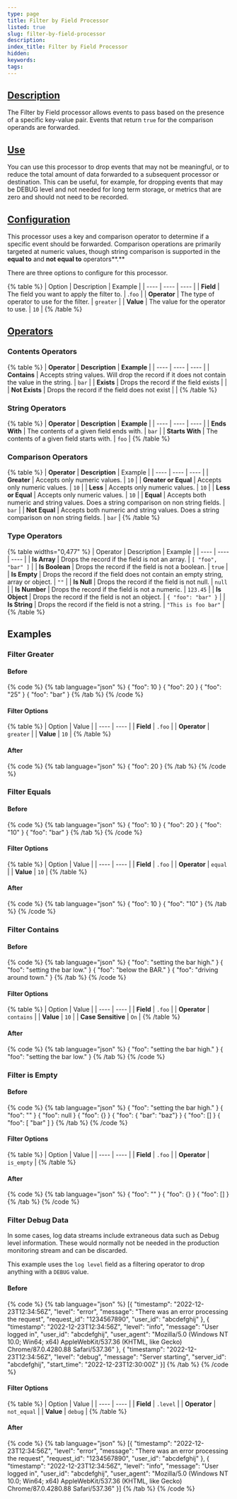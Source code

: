 ```yaml
---
type: page
title: Filter by Field Processor
listed: true
slug: filter-by-field-processor
description: 
index_title: Filter by Field Processor
hidden: 
keywords: 
tags: 
---
```


## [Description](https://docs.mezmo.com/docs/filter-by-field-pipeline-processor#description)

The Filter by Field processor allows events to pass based on the presence of a specific key-value pair. Events that return `true` for the comparison operands are forwarded.

## [Use](https://docs.mezmo.com/docs/filter-by-field-pipeline-processor#use)

You can use this processor to drop events that may not be meaningful, or to reduce the total amount of data forwarded to a subsequent processor or destination. This can be useful, for example, for dropping events that may be DEBUG level and not needed for long term storage, or metrics that are zero and should not need to be recorded.

## [Configuration](https://docs.mezmo.com/docs/filter-by-field-pipeline-processor#configuration)

This processor uses a key and comparison operator to determine if a specific event should be forwarded. Comparison operations are primarily targeted at numeric values, though string comparison is supported in the **equal to** and **not equal to** operators**.**

There are three options to configure for this processor.

{% table %}
| Option | Description | Example | 
| ---- | ---- | ---- | 
| **Field** | The field you want to apply the filter to. | .`foo` | 
| **Operator** | The type of operator to use for the filter. | `greater` | 
| **Value** | The value for the operator to use. | `10` | 
{% /table %}

## [Operators](https://docs.mezmo.com/docs/filter-by-field-pipeline-processor#operators)

### Contents Operators

{% table %}
| **Operator** | **Description** | **Example** | 
| ---- | ---- | ---- | 
| **Contains** | Accepts string values. Will drop the record if it does not contain the value in the string. | `bar` | 
| **Exists** | Drops the record if the field exists |  | 
| **Not Exists** | Drops the record if the field does not exist |  | 
{% /table %}

### String Operators

{% table %}
| **Operator** | **Description** | **Example** | 
| ---- | ---- | ---- | 
| **Ends With** | The contents of a given field ends with. | `bar` | 
| **Starts With** | The contents of a given field starts with. | `foo` | 
{% /table %}

### Comparison Operators

{% table %}
| **Operator** | **Description** | Example | 
| ---- | ---- | ---- | 
| **Greater** | Accepts only numeric values. | `10` | 
| **Greater or Equal** | Accepts only numeric values. | `10` | 
| **Less** | Accepts only numeric values. | `10` | 
| **Less or Equal** | Accepts only numeric values. | `10` | 
| **Equal** | Accepts both numeric and string values.  Does a string comparison on non string fields. | `bar` | 
| **Not Equal** | Accepts both numeric and  string values.  Does a string comparison on non string fields. | `bar` | 
{% /table %}

### Type Operators

{% table widths="0,477" %}
| Operator | Description | Example | 
| ---- | ---- | ---- | 
| **Is Array** | Drops the record if the field is not an array. | `[ "foo", "bar" ]` | 
| **Is Boolean** | Drops the record if the field is not a boolean. | `true` | 
| **Is Empty** | Drops the record if the field does not contain an empty string, array or object. | `""` | 
| **Is Null** | Drops the record if the field is not null. | `null` | 
| **Is Number** | Drops the record if the field is not a numeric. | `123.45` | 
| **Is Object** | Drops the record if the field is not an object. | `{ "foo": "bar" }` | 
| **Is String** | Drops the record if the field is not a string. | `"This is foo bar"` | 
{% /table %}

## Examples

### Filter Greater

#### Before

{% code %}
{% tab language="json" %}
{ "foo": 10 }
{ "foo": 20 }
{ "foo": "25" }
{ "foo": "bar" }
{% /tab %}
{% /code %}

#### Filter Options

{% table %}
| Option | Value | 
| ---- | ---- | 
| **Field** | `.foo` | 
| **Operator** | `greater` | 
| **Value** | `10` | 
{% /table %}

#### After

{% code %}
{% tab language="json" %}
{ "foo": 20 }
{% /tab %}
{% /code %}

### Filter Equals

#### Before

{% code %}
{% tab language="json" %}
{ "foo": 10 }
{ "foo": 20 }
{ "foo": "10" }
{ "foo": "bar" }
{% /tab %}
{% /code %}

#### Filter Options

{% table %}
| Option | Value | 
| ---- | ---- | 
| **Field** | `.foo` | 
| **Operator** | `equal` | 
| **Value** | `10` | 
{% /table %}

#### After

{% code %}
{% tab language="json" %}
{ "foo": 10 }
{ "foo": "10" }
{% /tab %}
{% /code %}

### Filter Contains

#### Before

{% code %}
{% tab language="json" %}
{ "foo": "setting the bar high." }
{ "foo": "setting the bar low." }
{ "foo": "below the BAR." }
{ "foo": "driving around town." }
{% /tab %}
{% /code %}

#### Filter Options

{% table %}
| Option | Value | 
| ---- | ---- | 
| **Field** | `.foo` | 
| **Operator** | `contains` | 
| **Value** | `10` | 
| **Case Sensitive** | `On` | 
{% /table %}

#### After

{% code %}
{% tab language="json" %}
{ "foo": "setting the bar high." }
{ "foo": "setting the bar low." }
{% /tab %}
{% /code %}

### Filter is Empty

#### Before

{% code %}
{% tab language="json" %}
{ "foo": "setting the bar high." }
{ "foo": "" }
{ "foo": null }
{ "foo": {} }
{ "foo": { "bar": "baz"} }
{ "foo": [] }
{ "foo": [ "bar" ] }
{% /tab %}
{% /code %}

#### Filter Options

{% table %}
| Option | Value | 
| ---- | ---- | 
| **Field** | `.foo` | 
| **Operator** | `is_empty` | 
{% /table %}

#### After

{% code %}
{% tab language="json" %}
{ "foo": "" }
{ "foo": {} }
{ "foo": [] }
{% /tab %}
{% /code %}

### Filter Debug Data

In some cases, log data streams include extraneous data such as Debug level information. These would normally not be needed in the production monitoring stream and can be discarded.

This example uses the `log level` field as a filtering operator to drop anything with a `DEBUG` value.

#### Before

{% code %}
{% tab language="json" %}
[{
"timestamp": "2022-12-23T12:34:56Z",
"level": "error",
"message": "There was an error processing the request",
"request_id": "1234567890",
"user_id": "abcdefghij"
},
{
"timestamp": "2022-12-23T12:34:56Z",
"level": "info",
"message": "User logged in",
"user_id": "abcdefghij",
"user_agent": "Mozilla/5.0 (Windows NT 10.0; Win64; x64) AppleWebKit/537.36 (KHTML, like Gecko) Chrome/87.0.4280.88 Safari/537.36"
},
{
"timestamp": "2022-12-23T12:34:56Z",
"level": "debug",
"message": "Server starting",
"server_id": "abcdefghij",
"start_time": "2022-12-23T12:30:00Z"
}]
{% /tab %}
{% /code %}

#### Filter Options

{% table %}
| Option | Value | 
| ---- | ---- | 
| **Field** | `.level` | 
| **Operator** | `not_equal` | 
| **Value** | `debug` | 
{% /table %}

#### After

{% code %}
{% tab language="json" %}
[{
"timestamp": "2022-12-23T12:34:56Z",
"level": "error",
"message": "There was an error processing the request",
"request_id": "1234567890",
"user_id": "abcdefghij"
},
{
"timestamp": "2022-12-23T12:34:56Z",
"level": "info",
"message": "User logged in",
"user_id": "abcdefghij",
"user_agent": "Mozilla/5.0 (Windows NT 10.0; Win64; x64) AppleWebKit/537.36 (KHTML, like Gecko) Chrome/87.0.4280.88 Safari/537.36"
}]
{% /tab %}
{% /code %}